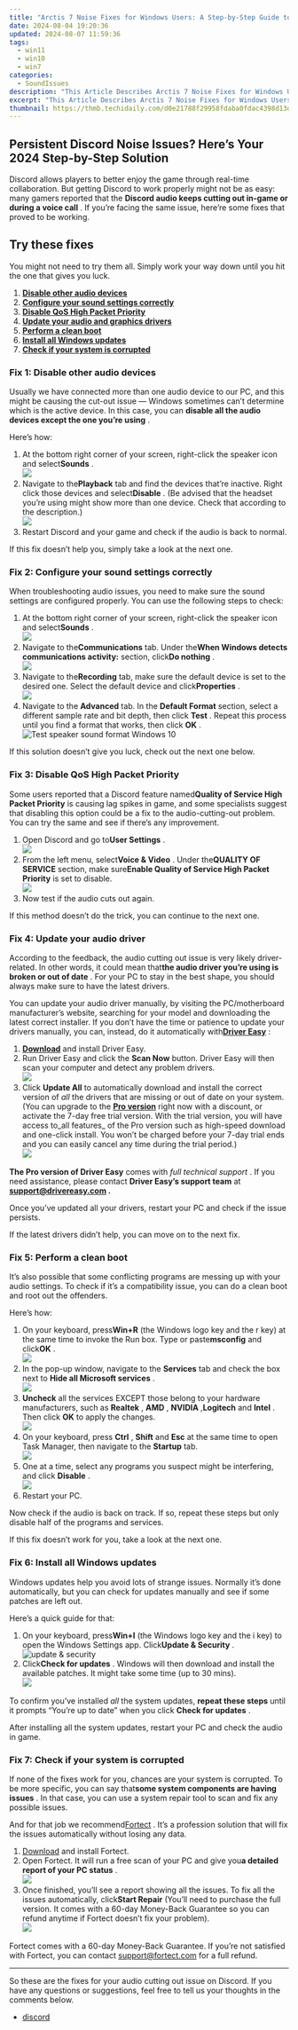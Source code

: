 ```yaml
---
title: "Arctis 7 Noise Fixes for Windows Users: A Step-by-Step Guide to Silent Audio"
date: 2024-08-04 19:20:36
updated: 2024-08-07 11:59:36
tags:
  - win11
  - win10
  - win7
categories:
  - SoundIssues
description: "This Article Describes Arctis 7 Noise Fixes for Windows Users: A Step-by-Step Guide to Silent Audio"
excerpt: "This Article Describes Arctis 7 Noise Fixes for Windows Users: A Step-by-Step Guide to Silent Audio"
thumbnail: https://thmb.techidaily.com/d0e21788f29958fdaba0fdac4398d13da9177082545009c2bddd22992fae44fc.jpg
---
```


## Persistent Discord Noise Issues? Here’s Your 2024 Step-by-Step Solution

Discord allows players to better enjoy the game through real-time collaboration. But getting Discord to work properly might not be as easy: many gamers reported that the **Discord audio keeps cutting out in-game or during a voice call** . If you’re facing the same issue, here’re some fixes that proved to be working.

## Try these fixes

 You might not need to try them all. Simply work your way down until you hit the one that gives you luck.

1. **[Disable other audio devices](https://tools.techidaily.com/drivereasy/download/)**
2. **[Configure your sound settings correctly](https://tools.techidaily.com/drivereasy/download/)**
3. **[Disable QoS High Packet Priority](https://tools.techidaily.com/drivereasy/download/)**
4. **[Update your audio and graphics drivers](https://tools.techidaily.com/drivereasy/download/)**
5. **[Perform a clean boot](https://tools.techidaily.com/drivereasy/download/)**
6. **[Install all Windows updates](https://tools.techidaily.com/drivereasy/download/)**
7. **[Check if your system is corrupted](https://tools.techidaily.com/drivereasy/download/)**

### Fix 1: Disable other audio devices

 Usually we have connected more than one audio device to our PC, and this might be causing the cut-out issue — Windows sometimes can’t determine which is the active device. In this case, you can **disable all the audio devices except the one you’re using** .

Here’s how:

1. At the bottom right corner of your screen, right-click the speaker icon and select**Sounds** .  
![](https://images.drivereasy.com/wp-content/uploads/2021/02/disable-other-audio-devices.jpg)
2. Navigate to the**Playback** tab and find the devices that’re inactive. Right click those devices and select**Disable** . (Be advised that the headset you’re using might show more than one device. Check that according to the description.)  
![](https://images.drivereasy.com/wp-content/uploads/2021/02/disable-other-audio-devices-2.jpg)
3. Restart Discord and your game and check if the audio is back to normal.

If this fix doesn’t help you, simply take a look at the next one.

### Fix 2: Configure your sound settings correctly

 When troubleshooting audio issues, you need to make sure the sound settings are configured properly. You can use the following steps to check:

1. At the bottom right corner of your screen, right-click the speaker icon and select**Sounds** .  
![](https://images.drivereasy.com/wp-content/uploads/2021/02/disable-other-audio-devices.jpg)
2. Navigate to the**Communications** tab. Under the**When Windows detects communications activity:** section, click**Do nothing** .  
![](https://images.drivereasy.com/wp-content/uploads/2021/02/discord-audio-cuts-out-configure-1.jpg)
3. Navigate to the**Recording** tab, make sure the default device is set to the desired one. Select the default device and click**Properties** .  
![](https://images.drivereasy.com/wp-content/uploads/2021/02/discord-audio-cuts-out-configure-2.jpg)
4. Navigate to the **Advanced** tab. In the **Default Format** section, select a different sample rate and bit depth, then click **Test** . Repeat this process until you find a format that works, then click **OK** .  
![Test speaker sound format Windows 10](https://images.drivereasy.com/wp-content/uploads/2016/04/Test-speaker-sound-format-Windows-10.png)

 If this solution doesn’t give you luck, check out the next one below.

### Fix 3: Disable QoS High Packet Priority

 Some users reported that a Discord feature named**Quality of Service High Packet Priority** is causing lag spikes in game, and some specialists suggest that disabling this option could be a fix to the audio-cutting-out problem. You can try the same and see if there’s any improvement.

1. Open Discord and go to**User Settings** .  
![](https://images.drivereasy.com/wp-content/uploads/2021/02/discord-disable-qos-1.jpg)
2. From the left menu, select**Voice & Video** . Under the**QUALITY OF SERVICE** section, make sure**Enable Quality of Service High Packet Priority** is set to disable.  
![](https://images.drivereasy.com/wp-content/uploads/2021/02/discord-disable-qos-2.jpg)
3. Now test if the audio cuts out again.

 If this method doesn’t do the trick, you can continue to the next one.

### Fix 4: Update your audio driver

 According to the feedback, the audio cutting out issue is very likely driver-related. In other words, it could mean that**the audio driver you’re using is broken or out of date** . For your PC to stay in the best shape, you should always make sure to have the latest drivers.

 You can update your audio driver manually, by visiting the PC/motherboard manufacturer’s website, searching for your model and downloading the latest correct installer. If you don’t have the time or patience to update your drivers manually, you can, instead, do it automatically with[**Driver Easy**](https://tools.techidaily.com/drivereasy/download/) :

1. **[Download](https://tools.techidaily.com/drivereasy/download/)**  and install Driver Easy.
2. Run Driver Easy and click the **Scan Now** button. Driver Easy will then scan your computer and detect any problem drivers.  
![](https://www.drivereasy.com/wp-content/uploads/2018/12/scan.jpg)
3. Click **Update All** to automatically download and install the correct version of _all_ the drivers that are missing or out of date on your system.  
 (You can upgrade to the **[Pro version](https://tools.techidaily.com/drivereasy/download/)**  right now with a discount, or activate the 7-day free trial version. With the trial version, you will have access to_all features_ of the Pro version such as high-speed download and one-click install. You won’t be charged before your 7-day trial ends and you can easily cancel any time during the trial period.)  
![](https://www.drivereasy.com/wp-content/uploads/2021/02/NVIDIA-High-Definition-Audio-2.jpg)

**The Pro version of Driver Easy** comes with _full technical support_ . If you need assistance, please contact **Driver Easy’s support team** at **[support@drivereasy.com](https://tools.techidaily.com/drivereasy/download/) .**

 Once you’ve updated all your drivers, restart your PC and check if the issue persists.

 If the latest drivers didn’t help, you can move on to the next fix.

### Fix 5: Perform a clean boot

 It’s also possible that some conflicting programs are messing up with your audio settings. To check if it’s a compatibility issue, you can do a clean boot and root out the offenders.

Here’s how:

1. On your keyboard, press**Win+R** (the Windows logo key and the r key) at the same time to invoke the Run box. Type or paste**msconfig** and click**OK** .  
![](https://images.drivereasy.com/wp-content/uploads/2020/11/msconfig-clean-boot-1.jpg)
2. In the pop-up window, navigate to the **Services**  tab and check the box next to **Hide all Microsoft services** .  
![](https://images.drivereasy.com/wp-content/uploads/2020/09/msconfig-hide-all-windows-services.jpg)
3. **Uncheck**  all the services EXCEPT those belong to your hardware manufacturers, such as **Realtek** , **AMD** , **NVIDIA** ,**Logitech** and **Intel** . Then click **OK**  to apply the changes.  
![](https://images.drivereasy.com/wp-content/uploads/2020/09/msconfig-disable-services-except-gpu-audio.jpg)
4. On your keyboard, press **Ctrl** , **Shift**  and **Esc**  at the same time to open Task Manager, then navigate to the **Startup**  tab.  
![](https://images.drivereasy.com/wp-content/uploads/2020/08/task-manager-startup.jpg)
5. One at a time, select any programs you suspect might be interfering, and click **Disable** .  
![](https://images.drivereasy.com/wp-content/uploads/2020/08/task-manager-startup-disable-startup-program.jpg)
6. Restart your PC.

 Now check if the audio is back on track. If so, repeat these steps but only disable half of the programs and services.

If this fix doesn’t work for you, take a look at the next one.

### Fix 6: Install all Windows updates

 Windows updates help you avoid lots of strange issues. Normally it’s done automatically, but you can check for updates manually and see if some patches are left out.

Here’s a quick guide for that:

1. On your keyboard, press**Win+I** (the Windows logo key and the i key) to open the Windows Settings app. Click**Update & Security** .  
![update & security](https://images.drivereasy.com/wp-content/uploads/2020/10/update-security-2.jpg)
2. Click**Check for updates** . Windows will then download and install the available patches. It might take some time (up to 30 mins).  
![](https://images.drivereasy.com/wp-content/uploads/2020/08/windows-security-update-click-check-for-update.jpg)

 To confirm you’ve installed _all_  the system updates, **repeat these steps** until it prompts “You’re up to date” when you click **Check for updates** .

 After installing all the system updates, restart your PC and check the audio in game.

### Fix 7: Check if your system is corrupted

 If none of the fixes work for you, chances are your system is corrupted. To be more specific, you can say that**some system components are having issues** . In that case, you can use a system repair tool to scan and fix any possible issues.

 And for that job we recommend[Fortect](https://tools.techidaily.com/drivereasy/download/) . It’s a profession solution that will fix the issues automatically without losing any data.

1. [Download](https://tools.techidaily.com/drivereasy/download/) and install Fortect.
2. Open Fortect. It will run a free scan of your PC and give you**a detailed report of your PC status** .  
![](https://images.drivereasy.com/wp-content/uploads/2020/10/fortect-start-scan.jpg)
3. Once finished, you’ll see a report showing all the issues. To fix all the issues automatically, click**Start Repair** (You’ll need to purchase the full version. It comes with a 60-day Money-Back Guarantee so you can refund anytime if Fortect doesn’t fix your problem).  
![](https://images.drivereasy.com/wp-content/uploads/2020/10/fortect-start-repair.jpg)

 Fortect comes with a 60-day Money-Back Guarantee. If you’re not satisfied with Fortect, you can contact <support@fortect.com> for a full refund.

---

 So these are the fixes for your audio cutting out issue on Discord. If you have any questions or suggestions, feel free to tell us your thoughts in the comments below.

* [discord](https://tools.techidaily.com/drivereasy/download/)

<ins class="adsbygoogle"
     style="display:block"
     data-ad-format="autorelaxed"
     data-ad-client="ca-pub-7571918770474297"
     data-ad-slot="1223367746"></ins>



<ins class="adsbygoogle"
     style="display:block"
     data-ad-client="ca-pub-7571918770474297"
     data-ad-slot="8358498916"
     data-ad-format="auto"
     data-full-width-responsive="true"></ins>
